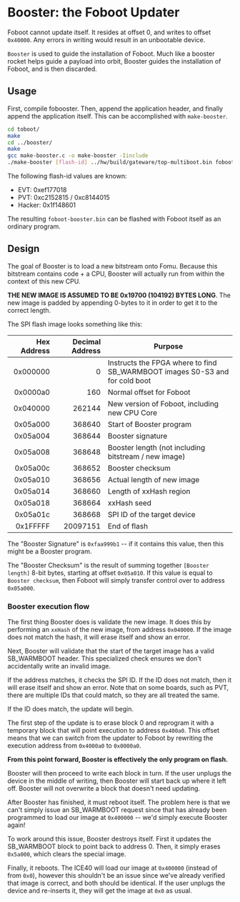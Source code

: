 # Booster: the Foboot Updater

Foboot cannot update itself.  It resides at offset 0, and writes to offset
`0x40000`.  Any errors in writing would result in an unbootable device.

`Booster` is used to guide the installation of Foboot.  Much like a booster
rocket helps guide a payload into orbit, Booster guides the installation of
Foboot, and is then discarded.

## Usage

First, compile fobooster.  Then, append the application header, and finally append the application itself.  This can be accomplished with `make-booster`.

```sh
cd toboot/
make
cd ../booster/
make
gcc make-booster.c -o make-booster -Iinclude
./make-booster [flash-id] ../hw/build/gateware/top-multiboot.bin foboot-booster.bin
```

The following flash-id values are known:

* EVT: 0xef177018
* PVT: 0xc2152815 / 0xc8144015
* Hacker: 0x1f148601

The resulting `foboot-booster.bin` can be flashed with Foboot itself as
an ordinary program.

## Design

The goal of Booster is to load a new bitstream onto Fomu.  Because this
bitstream contains code + a CPU, Booster will actually run from within
the context of this new CPU.

**THE NEW IMAGE IS ASSUMED TO BE 0x19700 (104192) BYTES LONG**.  The new
image is padded by appending 0-bytes to it in order to get it to the
correct length.

The SPI flash image looks something like this:

| Hex Address | Decimal Address  | Purpose                                                                     |
|------------:|-----------------:|-----------------------------------------------------------------------------|
| 0x000000    | 0                | Instructs the FPGA where to find SB_WARMBOOT images S0-S3 and for cold boot |
| 0x0000a0    | 160              | Normal offset for Foboot                                                    |
| 0x040000    | 262144           | New version of Foboot, including new CPU Core                               |
| 0x05a000    | 368640           | Start of Booster program                                                    |
| 0x05a004    | 368644           | Booster signature                                                           |
| 0x05a008    | 368648           | Booster length (not including bitstream / new image)                        |
| 0x05a00c    | 368652           | Booster checksum                                                            |
| 0x05a010    | 368656           | Actual length of new image                                                  |
| 0x05a014    | 368660           | Length of xxHash region                                                     |
| 0x05a018    | 368664           | xxHash seed                                                                 |
| 0x05a01c    | 368668           | SPI ID of the target device                                                 |
| 0x1FFFFF    | 20097151         | End of flash                                                                |

The "Booster Signature" is `0xfaa999b1` -- if it contains this value, then
this might be a Booster program.

The "Booster Checksum" is the result of summing together `[Booster length]`
8-bit bytes, starting at offset `0x05a010`.  If this value is equal to
`Booster checksum`, then Foboot will simply transfer control over to address
`0x05a000`.

### Booster execution flow

The first thing Booster does is validate the new image.  It does this by
performing an `xxHash` of the new image, from address `0x040000`.  If the image
does not match the hash, it will erase itself and show an error.

Next, Booster will validate that the start of the target image has a valid
SB_WARMBOOT header.  This specialized check ensures we don't accidentally write
an invalid image.

If the address matches, it checks the SPI ID.  If the ID does not match, then
it will erase itself and show an error.  Note that on some boards, such as
PVT, there are multiple IDs that could match, so they are all treated the same.

If the ID does match, the update will begin.

The first step of the update is to erase block 0 and reprogram it with a
temporary block that will point execution to address `0x400a0`.  This offset
means that we can switch from the updater to Foboot by rewriting the execution
address from `0x4000a0` to `0x0000a0`.

**From this point forward, Booster is effectively the only program on flash.**

Booster will then proceed to write each block in turn.  If the user unplugs
the device in the middle of writing, then Booster will start back up where
it left off.  Booster will not overwrite a block that doesn't need updating.

After Booster has finished, it must reboot itself.  The problem here is that
we can't simply issue an SB_WARMBOOT request since that has already been
programmed to load our image at `0x400000` -- we'd simply execute Booster again!

To work around this issue, Booster destroys itself.  First it updates the
SB_WARMBOOT block to point back to address 0.  Then, it simply erases
`0x5a000`, which clears the special image.

Finally, it reboots.  The ICE40 will load our image at `0x400000` (instead of
from `0x0`), however this shouldn't be an issue since we've already verified
that image is correct, and both should be identical.  If the user unplugs the
device and re-inserts it, they will get the image at `0x0` as usual.
